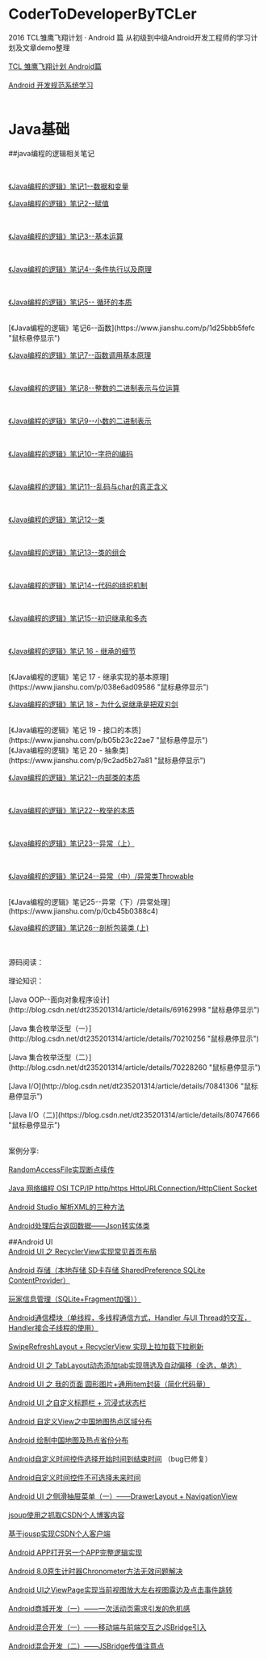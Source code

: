 # CoderToDeveloperByTCLer
2016 TCL雏鹰飞翔计划 · Android 篇
从初级到中级Android开发工程师的学习计划及文章demo整理
<br>
<br>
[TCL 雏鹰飞翔计划 Android篇](https://blog.csdn.net/dt235201314/article/details/63252425 "鼠标悬停显示")
<br>
<br>
[Android 开发规范系统学习](http://blog.csdn.net/dt235201314/article/details/66477296 "鼠标悬停显示")
<br>
<br>
# Java基础
##java编程的逻辑相关笔记

<br>

[《Java编程的逻辑》笔记1--数据和变量](https://www.jianshu.com/p/5438be4dec30 "鼠标悬停显示")
<br>

[《Java编程的逻辑》笔记2--赋值](https://www.jianshu.com/p/1ad325b0260a "鼠标悬停显示")

<br>

[《Java编程的逻辑》笔记3--基本运算](https://www.jianshu.com/p/6afddc4750ce "鼠标悬停显示")

<br>

[《Java编程的逻辑》笔记4--条件执行以及原理](https://www.jianshu.com/p/cce8c5c7446f "鼠标悬停显示")

<br>

[《Java编程的逻辑》笔记5-- 循环的本质](https://www.jianshu.com/p/36a9cb7eadef "鼠标悬停显示")

<br>
[《Java编程的逻辑》笔记6--函数](https://www.jianshu.com/p/1d25bbb5fefc "鼠标悬停显示")

<br>

[《Java编程的逻辑》笔记7--函数调用基本原理](https://www.jianshu.com/p/74e59dbc3935 "鼠标悬停显示")

<br>

[《Java编程的逻辑》笔记8--整数的二进制表示与位运算](https://www.jianshu.com/p/f8228377f105 "鼠标悬停显示")

<br>

[《Java编程的逻辑》笔记9--小数的二进制表示](https://www.jianshu.com/p/64096d5ddc7e "鼠标悬停显示")

<br>

[《Java编程的逻辑》笔记10--字符的编码](https://www.jianshu.com/p/f1475164b2c1 "鼠标悬停显示")

<br>

[《Java编程的逻辑》笔记11--乱码与char的真正含义](https://www.jianshu.com/p/30cda12d9f3a "鼠标悬停显示")

<br>

[《Java编程的逻辑》笔记12--类](https://www.jianshu.com/p/f607d7809904 "鼠标悬停显示")

<br>

[《Java编程的逻辑》笔记13--类的组合](https://www.jianshu.com/p/be2444d365f9 "鼠标悬停显示")

<br>

[《Java编程的逻辑》笔记14--代码的组织机制](https://www.jianshu.com/p/7d1dab8196de "鼠标悬停显示")

<br>

[《Java编程的逻辑》笔记15--初识继承和多态](https://www.jianshu.com/p/d6a812b89e8e "鼠标悬停显示")

<br>

[《Java编程的逻辑》笔记 16 - 继承的细节](https://www.jianshu.com/p/0fa9f1de0f7d "鼠标悬停显示")

<br>
[《Java编程的逻辑》笔记 17 - 继承实现的基本原理](https://www.jianshu.com/p/038e6ad09586 "鼠标悬停显示")

<br>

[《Java编程的逻辑》笔记 18 - 为什么说继承是把双刃剑](https://www.jianshu.com/p/b9c36c4d88cf "鼠标悬停显示")

<br>
[《Java编程的逻辑》笔记 19 - 接口的本质](https://www.jianshu.com/p/b05b23c22ae7
 "鼠标悬停显示")
 
 <br>
[《Java编程的逻辑》笔记 20 - 抽象类](https://www.jianshu.com/p/9c2ad5b27a81
 "鼠标悬停显示")
 
 <br>
 
[《Java编程的逻辑》笔记21--内部类的本质](https://www.jianshu.com/p/4bec1688fdba)

<br>

[《Java编程的逻辑》笔记22--枚举的本质](https://www.jianshu.com/p/11ae9b5f3bcb)

<br>

[《Java编程的逻辑》笔记23--异常（上）](https://www.jianshu.com/p/3c96dc012e81)

<br>

[《Java编程的逻辑》笔记24--异常（中）/异常类Throwable](https://www.jianshu.com/p/28e5ba628dec)

<br>
[《Java编程的逻辑》笔记25--异常（下）/异常处理](https://www.jianshu.com/p/0cb45b0388c4)

<br>

[《Java编程的逻辑》笔记26--剖析包装类 (上)](https://www.jianshu.com/p/d269e64267b2)

<br>

<br>
源码阅读：
<br>
<br>
理论知识：
<br>
<br>
[Java OOP--面向对象程序设计](http://blog.csdn.net/dt235201314/article/details/69162998 "鼠标悬停显示")
<br>
<br>
[Java 集合枚举泛型（一）](http://blog.csdn.net/dt235201314/article/details/70210256 "鼠标悬停显示")
<br>
<br>
[Java 集合枚举泛型（二）](http://blog.csdn.net/dt235201314/article/details/70228260 "鼠标悬停显示")
<br>
<br>
[Java I/O](http://blog.csdn.net/dt235201314/article/details/70841306 "鼠标悬停显示")
<br>
<br>
[Java I/O（二)](https://blog.csdn.net/dt235201314/article/details/80747666 "鼠标悬停显示")
<br>
<br>

案例分享:
<br>
<br>
[RandomAccessFile实现断点续传](https://blog.csdn.net/dt235201314/article/details/80911932 "鼠标悬停显示")
<br>
<br>
[Java 网络编程 OSI TCP/IP http/https HttpURLConnection/HttpClient Socket](http://blog.csdn.net/dt235201314/article/details/71480961 "鼠标悬停显示")
<br>
<br>
[ Android Studio 解析XML的三种方法](http://blog.csdn.net/dt235201314/article/details/71588252 "鼠标悬停显示")
<br>
<br>
[ Android处理后台返回数据——Json转实体类](http://blog.csdn.net/dt235201314/article/details/69951885 "鼠标悬停显示")
<br>

##Android UI
<br>
[Android UI 之 RecyclerView实现常见首页布局](http://blog.csdn.net/dt235201314/article/details/72833218 "鼠标悬停显示")
<br>
<br>
[Android 存储（本地存储 SD卡存储 SharedPreference SQLite ContentProvider）](http://blog.csdn.net/dt235201314/article/details/73176149 "鼠标悬停显示")
<br>
<br>
[玩家信息管理（SQLite+Fragment加强））](http://blog.csdn.net/dt235201314/article/details/50463194 "鼠标悬停显示")
<br>
<br>
[Android通信模块（单线程，多线程通信方式，Handler 与UI Thread的交互，Handler接合子线程的使用）](http://blog.csdn.net/dt235201314/article/details/73823653 "鼠标悬停显示")
<br>
<br>
[SwipeRefreshLayout + RecyclerView 实现上拉加载下拉刷新](http://blog.csdn.net/dt235201314/article/details/75305222 "点击进入")
<br>
<br>
[Android UI 之 TabLayout动态添加tab实现筛选及自动偏移（全选，单选）](http://blog.csdn.net/dt235201314/article/details/76528029 "点击进入")
<br>
<br>
[Android UI 之 我的页面 圆形图片+通用item封装（简化代码量）](http://blog.csdn.net/dt235201314/article/details/76885747 "点击进入")
<br>
<br>
[Android UI 之自定义标题栏 + 沉浸式状态栏](http://blog.csdn.net/dt235201314/article/details/77161904 "")
<br>
<br>
[Android 自定义View之中国地图热点区域分布](http://blog.csdn.net/dt235201314/article/details/78133932 "")
<br>
<br>
[Android 绘制中国地图及热点省份分布](http://blog.csdn.net/dt235201314/article/details/78190492 "")
<br>
<br>
[Android自定义时间控件选择开始时间到结束时间](http://blog.csdn.net/dt235201314/article/details/78678419 "")
（bug已修复）
<br>
<br>
[Android自定义时间控件不可选择未来时间](http://blog.csdn.net/dt235201314/article/details/78718066 "")
<br>
<br>
[Android UI 之侧滑抽屉菜单（一）——DrawerLayout + NavigationView](http://blog.csdn.net/dt235201314/article/details/78962509 "")
<br>
<br>
[jsoup使用之抓取CSDN个人博客内容](http://blog.csdn.net/dt235201314/article/details/79003591 "")
<br>
<br>
[基于jousp实现CSDN个人客户端](http://blog.csdn.net/dt235201314/article/details/79076963 "")
<br>
<br>
[Android APP打开另一个APP完整逻辑实现](https://blog.csdn.net/dt235201314/article/details/80255143 "")
<br>
<br>
[Android 8.0原生计时器Chronometer方法无效问题解决](https://blog.csdn.net/dt235201314/article/details/80384423 "")
<br>
<br>
[Android UI之ViewPage实现当前视图放大左右视图露边及点击事件跳转](https://blog.csdn.net/dt235201314/article/details/81331297 "")
<br>
<br>
[Android商城开发（一）——一次活动页需求引发的危机感](https://blog.csdn.net/dt235201314/article/details/81027990 "")
<br>
<br>
[Android混合开发（一）——移动端与前端交互之JSBridge引入](https://stilljin.blog.csdn.net/article/details/83314866 "")
<br>
<br>
[Android混合开发（二）——JSBridge传值注意点](https://stilljin.blog.csdn.net/article/details/89164231 "")
